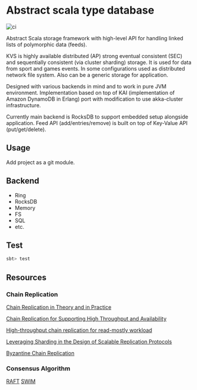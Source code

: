 # Abstract scala type database

![ci](https://github.com/zero-deps/kvs/workflows/ci/badge.svg)

Abstract Scala storage framework with high-level API for handling linked lists of polymorphic data (feeds).

KVS is highly available distributed (AP) strong eventual consistent (SEC) and sequentially consistent (via cluster sharding) storage. It is used for data from sport and games events. In some configurations used as distributed network file system. Also can be a generic storage for application.

Designed with various backends in mind and to work in pure JVM environment. Implementation based on top of KAI (implementation of Amazon DynamoDB in Erlang) port with modification to use akka-cluster infrastructure.

Currently main backend is RocksDB to support embedded setup alongside application. Feed API (add/entries/remove) is built on top of Key-Value API (put/get/delete).

## Usage

Add project as a git module.

## Backend

* Ring
* RocksDB
* Memory
* FS
* SQL
* etc.

## Test

```bash
sbt> test
```

## Resources

### Chain Replication

[Chain Replication in Theory and in Practice](http://www.snookles.com/scott/publications/erlang2010-slf.pdf)

[Chain Replication for Supporting High Throughput and Availability](http://www.cs.cornell.edu/home/rvr/papers/OSDI04.pdf)

[High-throughput chain replication for read-mostly workload](https://www.cs.princeton.edu/courses/archive/fall15/cos518/papers/craq.pdf)

[Leveraging Sharding in the Design of Scalable Replication Protocols](https://ymsir.com/papers/sharding-socc.pdf)

[Byzantine Chain Replication](http://www.cs.cornell.edu/home/rvr/newpapers/opodis2012.pdf)

### Consensus Algorithm

[RAFT](https://raft.github.io/raft.pdf)
[SWIM](https://www.cs.cornell.edu/projects/Quicksilver/public_pdfs/SWIM.pdf)
